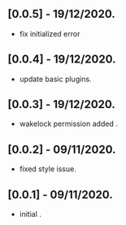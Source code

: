 ## [0.0.5] - 19/12/2020.

* fix initialized error


## [0.0.4] - 19/12/2020.

* update basic plugins.

## [0.0.3] - 19/12/2020.

* wakelock permission added .

## [0.0.2] - 09/11/2020.

* fixed style issue.

## [0.0.1] - 09/11/2020.
* initial .

